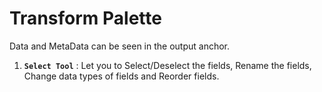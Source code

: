 # Transform Palette

Data and MetaData can be seen in the output anchor.

1. **`Select Tool`** : Let you to Select/Deselect the fields, Rename the fields, Change data types of fields and Reorder fields.


